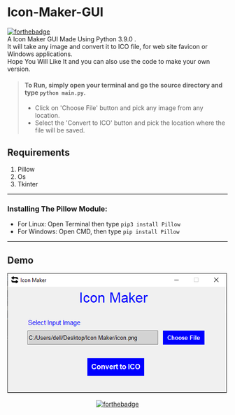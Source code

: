 # Icon-Maker-GUI
[![forthebadge](https://forthebadge.com/images/badges/made-with-python.svg)](https://forthebadge.com)
<br>
A Icon Maker GUI Made Using Python 3.9.0 .<br>
It will take any image and convert it to ICO file, for web site favicon or Windows applications.<br>
Hope You Will Like It and you can also use the code to make your own version.

>#### To Run, simply open your terminal and go the source directory and type ``python main.py``.
>- Click on 'Choose File' button and pick any image from any location.
>- Select the 'Convert to ICO' button and pick the location where the file will be saved.
## Requirements
1.  Pillow
2.  Os
3.  Tkinter

---

### Installing The Pillow Module:
* For Linux: Open Terminal then type ```pip3 install Pillow```
* For Windows: Open CMD, then type ```pip install Pillow```


---
## Demo
<img src="demo.PNG">

<div align="center">

[![forthebadge](https://forthebadge.com/images/badges/built-with-love.svg)](https://forthebadge.com)

</div>
